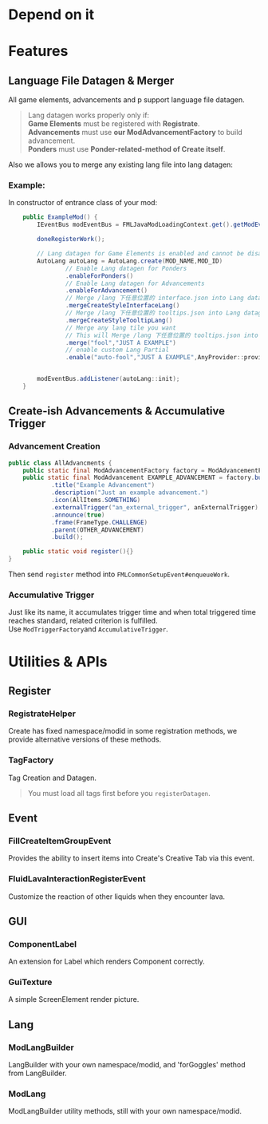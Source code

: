 # Depend on it


# Features

## Language File Datagen & Merger

All game elements, advancements and p support language file datagen.

> Lang datagen works properly only if:  
> **Game Elements** must be registered with **Registrate**.  
> **Advancements** must use **our ModAdvancementFactory** to build advancement.  
> **Ponders** must use **Ponder-related-method of Create itself**.

Also we allows you to merge any existing lang file into lang datagen:

### Example:

In constructor of entrance class of your mod:

```java
    public ExampleMod() {
        IEventBus modEventBus = FMLJavaModLoadingContext.get().getModEventBus();

        doneRegisterWork();

        // Lang datagen for Game Elements is enabled and cannot be disabled.
        AutoLang autoLang = AutoLang.create(MOD_NAME,MOD_ID)
                // Enable Lang datagen for Ponders
                .enableForPonders()
                // Enable Lang datagen for Advancements
                .enableForAdvancement()
                // Merge /lang 下任意位置的 interface.json into Lang datagen. Create uses this path for gui text.
                .mergeCreateStyleInterfaceLang()
                // Merge /lang 下任意位置的 tooltips.json into Lang datagen. Create uses this path for tooltips text.
                .mergeCreateStyleTooltipLang()
                // Merge any lang tile you want
                // This will Merge /lang 下任意位置的 tooltips.json into Lang datagen.
                .merge("fool","JUST A EXAMPLE")
                // enable custom Lang Partial
                .enable("auto-fool","JUST A EXAMPLE",AnyProvider::provideJsonObject);


        modEventBus.addListener(autoLang::init);
    }
```

## Create-ish Advancements & Accumulative Trigger

### Advancement Creation

```java
public class AllAdvancments {
    public static final ModAdvancementFactory factory = ModAdvancementFactory.create(MOD_ID);
    public static final ModAdvancement EXAMPLE_ADVANCEMENT = factory.builder("example_advancement")
            .title("Example Advancement")
            .description("Just an example advancement.")
            .icon(AllItems.SOMETHING)
            .externalTrigger("an_external_trigger", anExternalTrigger)
            .announce(true)
            .frame(FrameType.CHALLENGE)
            .parent(OTHER_ADVANCEMENT)
            .build();

    public static void register(){}
}
```

Then send `register` method into `FMLCommonSetupEvent#enqueueWork`.

### Accumulative Trigger

Just like its name, it accumulates trigger time and when total triggered time reaches standard, related criterion is fulfilled.  
Use `ModTriggerFactory`and `AccumulativeTrigger`.

# Utilities & APIs

## Register

### RegistrateHelper

Create has fixed namespace/modid in some registration methods, we provide alternative versions of these methods.

### TagFactory

Tag Creation and Datagen.

> You must load all tags first before you `registerDatagen`.

## Event

### FillCreateItemGroupEvent

Provides the ability to insert items into Create's Creative Tab via this event.

### FluidLavaInteractionRegisterEvent

Customize the reaction of other liquids when they encounter lava.

## GUI

### ComponentLabel

An extension for Label which renders Component correctly.

### GuiTexture

A simple ScreenElement render picture.

## Lang

### ModLangBuilder

LangBuilder with your own namespace/modid, and 'forGoggles' method from LangBuilder.

### ModLang

ModLangBuilder utility methods, still with your own namespace/modid.
